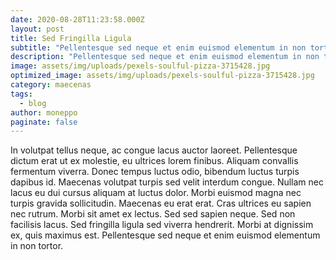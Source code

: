 ```yaml
---
date: 2020-08-28T11:23:58.000Z
layout: post
title: Sed Fringilla Ligula 
subtitle: "Pellentesque sed neque et enim euismod elementum in non tortor."
description: "Pellentesque sed neque et enim euismod elementum in non tortor." 
image: assets/img/uploads/pexels-soulful-pizza-3715428.jpg
optimized_image: assets/img/uploads/pexels-soulful-pizza-3715428.jpg
category: maecenas
tags:
  - blog
author: moneppo
paginate: false
---
```

In volutpat tellus neque, ac congue lacus auctor laoreet. Pellentesque dictum erat ut ex molestie, eu ultrices lorem finibus. Aliquam convallis fermentum viverra. Donec tempus luctus odio, bibendum luctus turpis dapibus id. Maecenas volutpat turpis sed velit interdum congue. Nullam nec lacus eu dui cursus aliquam at luctus dolor. Morbi euismod magna nec turpis gravida sollicitudin. Maecenas eu erat erat. Cras ultrices eu sapien nec rutrum. Morbi sit amet ex lectus. Sed sed sapien neque. Sed non facilisis lacus. Sed fringilla ligula sed viverra hendrerit. Morbi at dignissim ex, quis maximus est. Pellentesque sed neque et enim euismod elementum in non tortor. 